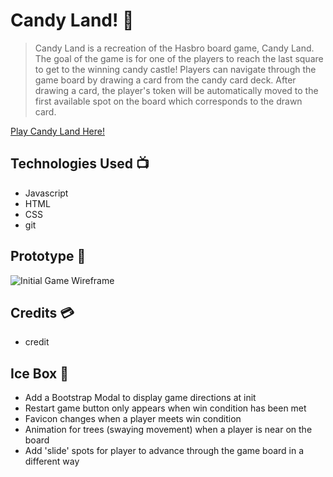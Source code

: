 # Candy Land! 🍭

> Candy Land is a recreation of the Hasbro board game, Candy Land.  
> The goal of the game is for one of the players to reach the last square to get to the winning candy castle! Players can navigate through the game board by drawing a card from the candy card deck. After drawing a card, the player's token will be automatically moved to the first available spot on the board which corresponds to the drawn card. 

[Play Candy Land Here!](https://candy-land.surge.sh/)

## Technologies Used 📺
- Javascript
- HTML
- CSS
- git

## Prototype 🚧
![Initial Game Wireframe](../images/../unit-one-project/images/Screen%20Shot%202022-02-09%20at%209.51.16%20AM.png)

## Credits 💳
- credit

## Ice Box 🥶
- Add a Bootstrap Modal to display game directions at init
- Restart game button only appears when win condition has been met
- Favicon changes when a player meets win condition 
- Animation for trees (swaying movement) when a player is near on the board 
- Add 'slide' spots for player to advance through the game board in a different way
